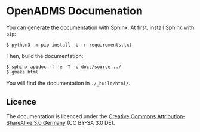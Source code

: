 # OpenADMS Documenation

You can generate the documentation with [Sphinx](http://www.sphinx-doc.org/). At
first, install Sphinx with `pip`:
```
$ python3 -m pip install -U -r requirements.txt
```

Then, build the documentation:
```
$ sphinx-apidoc -f -e -T -o docs/source ../
$ gmake html
```

You will find the documentation in `./_build/html/`.

## Licence
The documentation is licenced under the [Creative Commons Attribution-ShareAlike
3.0 Germany](https://creativecommons.org/licenses/by-sa/3.0/de/) (CC BY-SA 3.0 DE).
